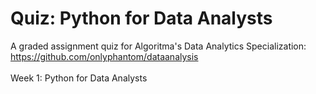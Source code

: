 # Quiz: Python for Data Analysts

A graded assignment quiz for Algoritma's Data Analytics Specialization:<br>
https://github.com/onlyphantom/dataanalysis
<br><br>
Week 1: Python for Data Analysts
